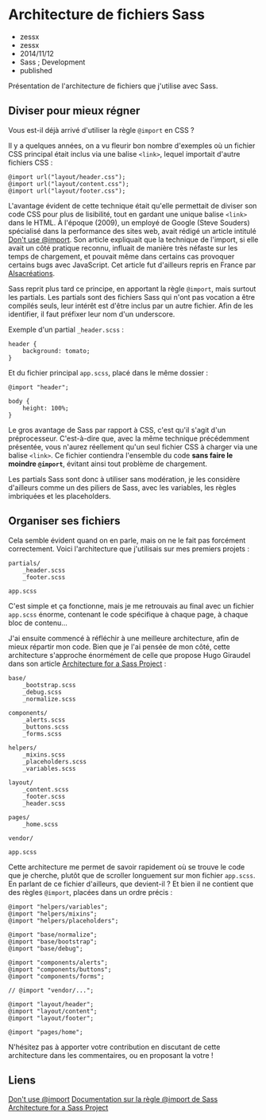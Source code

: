 # Architecture de fichiers Sass
- zessx
- zessx
- 2014/11/12
- Sass ; Development
- published

Présentation de l'architecture de fichiers que j'utilise avec Sass.

## Diviser pour mieux régner

Vous est-il déjà arrivé d'utiliser la règle `@import` en CSS ?

Il y a quelques années, on a vu fleurir bon nombre d'exemples où un fichier CSS principal était inclus via une balise `<link>`, lequel importait d'autre fichiers CSS :

	@import url("layout/header.css");
	@import url("layout/content.css");
	@import url("layout/footer.css");

L'avantage évident de cette technique était qu'elle permettait de diviser son code CSS pour plus de lisibilité, tout en gardant une unique balise `<link>` dans le HTML. À l'époque (2009), un employé de Google (Steve Souders) spécialisé dans la performance des sites web, avait rédigé un article intitulé [Don't use @import](http://www.stevesouders.com/blog/2009/04/09/dont-use-import/). Son article expliquait que la technique de l'import, si elle avait un côté pratique reconnu, influait de manière très néfaste sur les temps de chargement, et pouvait même dans certains cas provoquer certains bugs avec JavaScript. Cet article fut d'ailleurs repris en France par [Alsacréations](http://www.alsacreations.com/actu/lire/695-utilisation-style-css-import-link.html).

Sass reprit plus tard ce principe, en apportant la règle `@import`, mais surtout les partials. Les partials sont des fichiers Sass qui n'ont pas vocation a être compilés seuls, leur intérêt est d'être inclus par un autre fichier. Afin de les identifier, il faut préfixer leur nom d'un underscore.

Exemple d'un partial `_header.scss` :

    header {
    	background: tomato;
    }

Et du fichier principal `app.scss`, placé dans le même dossier :

    @import "header";

    body {
    	height: 100%;
    }

Le gros avantage de Sass par rapport à CSS, c'est qu'il s'agit d'un préprocesseur. C'est-à-dire que, avec la même technique précédemment présentée, vous n'aurez réellement qu'un seul fichier CSS à charger via une balise `<link>`. Ce fichier contiendra l'ensemble du code **sans faire le moindre `@import`**, évitant ainsi tout problème de chargement.

Les partials Sass sont donc à utiliser sans modération, je les considère d'ailleurs comme un des piliers de Sass, avec les variables, les règles imbriquées et les placeholders.

## Organiser ses fichiers

Cela semble évident quand on en parle, mais on ne le fait pas forcément correctement. Voici l'architecture que j'utilisais sur mes premiers projets :

    partials/
        _header.scss
        _footer.scss

    app.scss

C'est simple et ça fonctionne, mais je me retrouvais au final avec un fichier `app.scss` énorme, contenant le code spécifique à chaque page, à chaque bloc de contenu...

J'ai ensuite commencé à réfléchir à une meilleure architecture, afin de mieux répartir mon code. Bien que je l'ai pensée de mon côté, cette architecture s'approche énormément de celle que propose Hugo Giraudel dans son article [Architecture for a Sass Project](http://www.sitepoint.com/architecture-sass-project/) :

    base/
        _bootstrap.scss
        _debug.scss
        _normalize.scss

    components/
    	_alerts.scss
    	_buttons.scss
    	_forms.scss

    helpers/
        _mixins.scss
        _placeholders.scss
        _variables.scss

    layout/
    	_content.scss
    	_footer.scss
    	_header.scss

    pages/
    	_home.scss

    vendor/

    app.scss

Cette architecture me permet de savoir rapidement où se trouve le code que je cherche, plutôt que de scroller longuement sur mon fichier `app.scss`. En parlant de ce fichier d'ailleurs, que devient-il ? Et bien il ne contient que des règles `@import`, placées dans un ordre précis :

	@import "helpers/variables";
	@import "helpers/mixins";
	@import "helpers/placeholders";

	@import "base/normalize";
	@import "base/bootstrap";
	@import "base/debug";

	@import "components/alerts";
	@import "components/buttons";
	@import "components/forms";

	// @import "vendor/...";

	@import "layout/header";
	@import "layout/content";
	@import "layout/footer";

	@import "pages/home";

N'hésitez pas à apporter votre contribution en discutant de cette architecture dans les commentaires, ou en proposant la votre !

## Liens

[Don't use @import](http://www.stevesouders.com/blog/2009/04/09/dont-use-import/)
[Documentation sur la règle @import de Sass](http://sass-lang.com/documentation/file.SASS_REFERENCE.html#import)
[Architecture for a Sass Project](http://www.sitepoint.com/architecture-sass-project/)